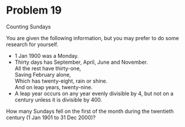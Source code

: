 #  Problem 19

Counting Sundays

You are given the following information, but you may prefer to do some research for yourself.

- 1 Jan 1900 was a Monday.
- Thirty days has September,
April, June and November.  
All the rest have thirty-one,  
Saving February alone,  
Which has twenty-eight, rain or shine.  
And on leap years, twenty-nine.
- A leap year occurs on any year evenly divisible by 4, but not on a century unless it is divisible by 400.

How many Sundays fell on the first of the month during the twentieth century (1 Jan 1901 to 31 Dec 2000)?
